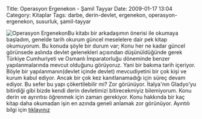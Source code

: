 Title: Operasyon Ergenekon - Şamil Tayyar
Date: 2009-01-17 13:04
Category: Kitaplar
Tags: darbe, derin-devlet, ergenekon, operasyon-ergenekon, susurluk, şamil-tayyar

![Operasyon Ergenekon][]Bu kitabı bir arkadaşımın önerisi ile okumaya
başladım, genelde tarih okurum güncel meselelere dair pek kitap
okumuyorum. Bu konuda şöyle bir durum var; Konu her ne kadar güncel
görünsede aslında devlet gelenekleri açısından düşünüldüğünde gerek
Türkiye Cumhuriyeti ve Osmanlı İmparatorluğu döneminde benzer
yapılanmalarında mevcut olduğunu görüyoruz. Yani bir bakıma tarih
içeriyor. Böyle bir yapılanmanın(devlet içinde devlet) mevcudiyetini bir
çok kişi ve kurum kabul ediyor. Ancak bir çok kez kanıtlanamadığı için
süreç devam ediyor. Bu sefer bu yapı çökertilebilir mi? Zor görünüyor.
İtalya'nın Gladyo'yu bitirdiği gibi bizde kendi derin devletimizi
bitirecekmiyiz bilemiyorum. Konu derin ve ayrıntısı öğrenmek için zaman
gerekiyor. Konu hakkında bir kaç kitap daha okumadan işin en azında
geneli anlamak zor görünüyor. Ayıntılı bilgi için [tıklayınız][]

  [Operasyon Ergenekon]: http://www.fatihhayrioglu.com/wp-content/operasyon_ergenekon-103x150.jpg
    "Operasyon Ergenekon"
  [tıklayınız]: http://www.timas.com.tr/index.php?key=tkg&id=1871

